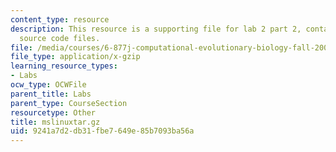 ```yaml
---
content_type: resource
description: This resource is a supporting file for lab 2 part 2, contains compiled
  source code files.
file: /media/courses/6-877j-computational-evolutionary-biology-fall-2005/9241a7d2db31fbe7649e85b7093ba56a_mslinuxtar.gz
file_type: application/x-gzip
learning_resource_types:
- Labs
ocw_type: OCWFile
parent_title: Labs
parent_type: CourseSection
resourcetype: Other
title: mslinuxtar.gz
uid: 9241a7d2-db31-fbe7-649e-85b7093ba56a
---
```

